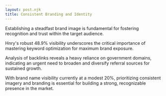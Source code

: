 ```yaml
---
layout: post.njk
title: Consistent Branding and Identity
---
```


Establishing a steadfast brand image is fundamental for fostering recognition and trust within the target audience.

Hnry's robust 48.9% visibility underscores the critical importance of mastering keyword optimization for maximum brand exposure.

Analysis of backlinks reveals a heavy reliance on government domains, indicating an urgent need to broaden and diversify referral sources for sustained growth.

With brand name visibility currently at a modest 20%, prioritizing consistent imagery and branding is essential for building a strong, recognizable presence in the market.
